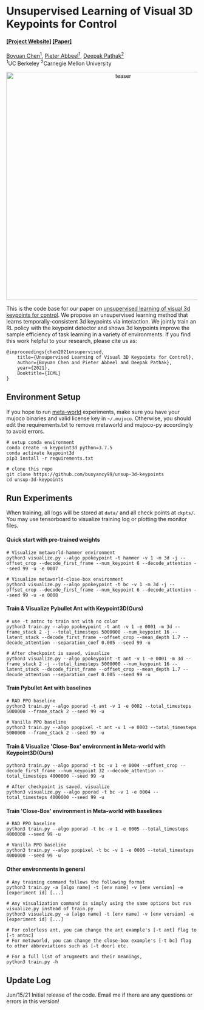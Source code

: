 # Unsupervised Learning of Visual 3D Keypoints for Control #

#### [[Project Website]](https://buoyancy99.github.io/unsup-3d-keypoints/) [[Paper]](https://arxiv.org/abs/2106.07643)

[Boyuan Chen<sup>1</sup>](https://boyuan.space/), [Pieter Abbeel<sup>1</sup>](https://people.eecs.berkeley.edu/~pabbeel/), [Deepak Pathak<sup>2</sup>](https://www.cs.cmu.edu/~dpathak/) <br/>
<sup>1</sup>UC Berkeley <sup>2</sup>Carnegie Mellon University </br>

<a href="https://buoyancy99.github.io/unsup-3d-keypoints/">
<p align="center">
<img src="https://buoyancy99.github.io/unsup-3d-keypoints/resources/teaser.png" width="600" alt="teaser"/>
</p>
</a>

This is the code base for our paper on [unsupervised learning of visual 3d keypoints for control](https://buoyancy99.github.io/unsup-3d-keypoints/). 
We propose an unsupervised learning method that learns temporally-consistent 3d keypoints via interaction. 
We jointly train an RL policy with the keypoint detector and shows 3d keypoints improve the sample efficiency of task learning in a variety of environments. 
If you find this work helpful to your research, please cite us as:
```
@inproceedings{chen2021unsupervised,
    title={Unsupervised Learning of Visual 3D Keypoints for Control},
    author={Boyuan Chen and Pieter Abbeel and Deepak Pathak},
    year={2021},
    Booktitle={ICML}
}
```

## Environment Setup
If you hope to run [meta-world](https://meta-world.github.io/) experiments, make sure you have your mujoco binaries
and valid license key in ```~/.mujoco```. Otherwise, you should edit the requirements.txt to remove metaworld and 
mujoco-py accordingly to avoid errors.

```
# setup conda environment
conda create -n keypoint3d python=3.7.5
conda activate keypoint3d
pip3 install -r requirements.txt

# clone this repo
git clone https://github.com/buoyancy99/unsup-3d-keypoints
cd unsup-3d-keypoints
```

## Run Experiments
When training, all logs will be stored at ```data/``` and all check points at ```ckpts/```. 
You may use tensorboard to visualize training log or plotting the monitor files.

#### Quick start with pre-trained weights
```
# Visualize metaworld-hammer environment
python3 visualize.py --algo ppokeypoint -t hammer -v 1 -m 3d -j --offset_crop --decode_first_frame --num_keypoint 6 --decode_attention --seed 99 -u -e 0007

# Visualize metaworld-close-box environment
python3 visualize.py --algo ppokeypoint -t bc -v 1 -m 3d -j --offset_crop --decode_first_frame --num_keypoint 6 --decode_attention --seed 99 -u -e 0008
```


#### Train & Visualize Pybullet Ant with Keypoint3D(Ours)
```
# use -t antnc to train ant with no color 
python3 train.py --algo ppokeypoint -t ant -v 1 -e 0001 -m 3d --frame_stack 2 -j --total_timesteps 5000000 --num_keypoint 16 --latent_stack --decode_first_frame --offset_crop --mean_depth 1.7 --decode_attention --separation_coef 0.005 --seed 99 -u

# After checkpoint is saved, visualize
python3 visualize.py --algo ppokeypoint -t ant -v 1 -e 0001 -m 3d --frame_stack 2 -j --total_timesteps 5000000 --num_keypoint 16 --latent_stack --decode_first_frame --offset_crop --mean_depth 1.7 --decode_attention --separation_coef 0.005 --seed 99 -u
```


#### Train Pybullet Ant with baselines
```
# RAD PPO baseline
python3 train.py --algo pporad -t ant -v 1 -e 0002 --total_timesteps 5000000 --frame_stack 2 --seed 99 -u

# Vanilla PPO baseline
python3 train.py --algo ppopixel -t ant -v 1 -e 0003 --total_timesteps 5000000 --frame_stack 2 --seed 99 -u
```

#### Train & Visualize 'Close-Box' environment in Meta-world with Keypoint3D(Ours)
```
python3 train.py --algo pporad -t bc -v 1 -e 0004 --offset_crop --decode_first_frame --num_keypoint 32 --decode_attention --total_timesteps 4000000 --seed 99 -u

# After checkpoint is saved, visualize
python3 visualize.py --algo pporad -t bc -v 1 -e 0004 --total_timesteps 4000000 --seed 99 -u
```

#### Train 'Close-Box' environment in Meta-world with baselines
```
# RAD PPO baseline
python3 train.py --algo pporad -t bc -v 1 -e 0005 --total_timesteps 4000000 --seed 99 -u

# Vanilla PPO baseline
python3 train.py --algo ppopixel -t bc -v 1 -e 0006 --total_timesteps 4000000 --seed 99 -u
```

#### Other environments in general
```
# Any training command follows the following format
python3 train.py -a [algo name] -t [env name] -v [env version] -e [experiment id] [...]

# Any visualization command is simply using the same options but run visualize.py instead of train.py
python3 visualize.py -a [algo name] -t [env name] -v [env version] -e [experiment id] [...]

# For colorless ant, you can change the ant example's [-t ant] flag to [-t antnc]
# For metaworld, you can change the close-box example's [-t bc] flag to other abbreviations such as [-t door] etc.

# For a full list of arugments and their meanings,
python3 train.py -h
```


## Update Log
Jun/15/21  Initial release of the code. Email me if there are any questions or errors in this version! 